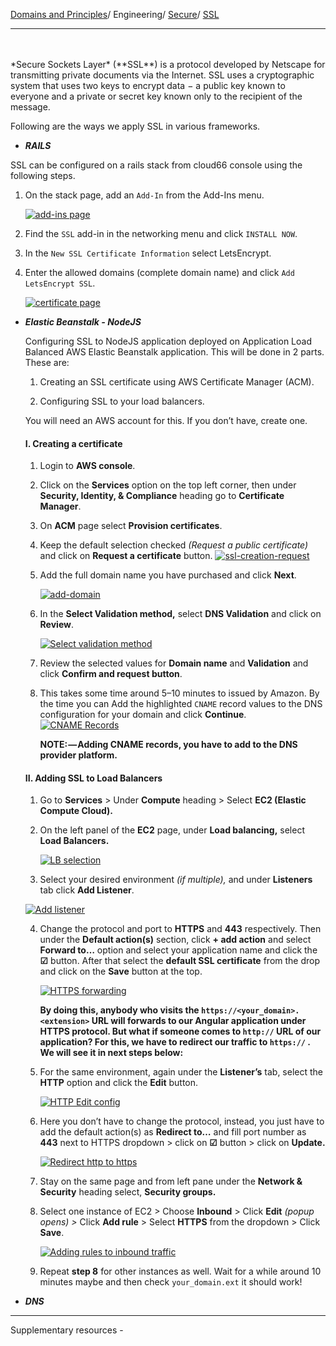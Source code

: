 [Domains and Principles](/principles)/ Engineering/ [Secure](/domains/engineering/secure/info)/ [SSL](/domains/engineering/secure/ssl)

---
<br>
<br>
*Secure Sockets Layer* (**SSL**) is a protocol developed by Netscape for transmitting private documents via the Internet. SSL uses a cryptographic system that uses two keys to encrypt data − a public key known to everyone and a private or secret key known only to the recipient of the message. 

Following are the ways we apply SSL in various frameworks.

- ***RAILS***

SSL can be configured on a rails stack from cloud66 console using the following steps.

1. On the stack page, add an `Add-In` from the Add-Ins menu.

	[![add-ins page](/assets/images/add-ins-c66.png)](/assets/images/add-ins-c66.png)

2. Find the `SSL` add-in in the networking menu and click `INSTALL NOW`.

3. In the `New SSL Certificate Information` select LetsEncrypt. 

4. Enter the allowed domains (complete domain name) and click `Add LetsEncrypt SSL`.

	[![certificate page](/assets/images/domain-name-ssl-c66.png)](/assets/images/domain-name-ssl-c66.png)

- ***Elastic Beanstalk - NodeJS***

  Configuring SSL to NodeJS application deployed on Application Load Balanced AWS Elastic Beanstalk application. This will be done in 2 parts. These are:

  1. Creating an SSL certificate using AWS Certificate Manager (ACM).

  2. Configuring SSL to your load balancers.

     

  You will need an AWS account for this. If you don’t have, create one.

  #### I. Creating a certificate

  1. Login to **AWS console**.

  2. Click on the **Services** option on the top left corner, then under **Security, Identity, & Compliance** heading go to **Certificate Manager**.

  3. On **ACM** page select **Provision certificates**.

  4. Keep the default selection checked *(Request a public certificate)* and click on **Request a certificate** button.
      [![ssl-creation-request](/assets/images/elb-ssl-creation-request.png)](/assets/images/elb-ssl-creation-request.png)

  5. Add the full domain name you have purchased and click **Next**.

     [![add-domain](/assets/images/elb-ssl-creation-add-domain.png)](/assets/images/elb-ssl-creation-add-domain.png)

  6. In the **Select Validation method,** select **DNS Validation** and click on **Review**.

     [![Select validation method](/assets/images/elb-ssl-creation-validation-method.png)](/assets/images/elb-ssl-creation-validation-method.png)

  7. Review the selected values for **Domain name** and **Validation** and click **Confirm and request button**.

  8. This takes some time around 5–10 minutes to issued by Amazon. By the time you can Add the highlighted `CNAME` record values to the DNS configuration for your domain and click **Continue**.
     [![CNAME Records](/assets/images/elb-ssl-creation-cname-records.png)](/assets/images/elb-ssl-creation-cname-records.png)

     **NOTE: — Adding CNAME records, you have to add to the DNS provider platform.**

  #### II. Adding SSL to Load Balancers

  1.  Go to **Services** > Under **Compute** heading > Select **EC2 (Elastic Compute Cloud).**

  2. On the left panel of the **EC2** page, under **Load balancing,** select **Load Balancers.**

     [![LB selection](/assets/images/elb-goto-load-balancers-page.png)](/assets/images/elb-goto-load-balancers-page.png)

  3.  Select your desired environment *(if multiple),* and under **Listeners** tab click **Add Listener**.

     [![Add listener](/assets/images/elb-lb-add-listener.png)](/assets/images/elb-lb-add-listener.png)

  4. Change the protocol and port to **HTTPS** and **443** respectively. Then under the **Default action(s)** section, click **+ add action** and select **Forward to…** option and select your application name and click the **☑** button. After that select the **default SSL certificate** from the drop and click on the **Save** button at the top.

     [![HTTPS forwarding](/assets/images/elb-lb-https-forward.png)](/assets/images/elb-lb-https-forward.png)

     **By doing this, anybody who visits the `https://<your_domain>.<extension>` URL will forwards to our Angular application under HTTPS protocol. But what if someone comes to `http://` URL of our application? For this, we have to redirect our traffic to `https://` . We will see it in next steps below:**

  5. For the same environment, again under the **Listener’s** tab, select the **HTTP** option and click the **Edit** button.

     [![HTTP Edit config](/assets/images/elb-lb-http-edit.png)](/assets/images/elb-lb-http-edit.png)

  6. Here you don’t have to change the protocol, instead, you just have to add the default action(s) as **Redirect to…** and fill port number as **443** next to HTTPS dropdown > click on **☑** button > click on **Update.**

     [![Redirect http to https](/assets/images/elb-lb-https-redirect.png)](/assets/images/elb-lb-https-redirect.png)

  7. Stay on the same page and from left pane under the **Network & Security** heading select, **Security groups.**

  8. Select one instance of EC2 > Choose **Inbound** > Click **Edit** *(popup opens) >* Click **Add rule** > Select **HTTPS** from the dropdown > Click **Save**.

     [![Adding rules to inbound traffic](/assets/images/elb-lb-add-rules-security-grps.png)](/assets/images/elb-lb-add-rules-security-grps.png)

  9. Repeat **step 8** for other instances as well. Wait for a while around 10 minutes maybe and then check `your_domain.ext` it should work!

     

- ***DNS***



----


Supplementary resources - 
